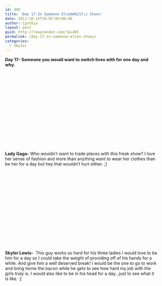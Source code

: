 ```yaml
---
id: 495
title: 'Day 17-In Someone Else&#8217;s Shoes'
date: 2011-10-25T18:02:05+00:00
author: Cynthia
layout: post
guid: http://lewynandez.com/?p=495
permalink: /day-17-in-someone-elses-shoes/
categories:
  - Skyler
---
```

**Day 17- Someone you would want to switch lives with for one day and why.**

<a href="http://i2.wp.com/lewynandez.com/wp-content/uploads/2011/10/leadphone.jpg" rel="lightbox[495]"><img class="alignleft size-medium wp-image-496" title="leadphone" src="http://i1.wp.com/lewynandez.com/wp-content/uploads/2011/10/leadphone-300x226.jpg?fit=300%2C226" alt="" srcset="http://i2.wp.com/lewynandez.com/wp-content/uploads/2011/10/leadphone.jpg?resize=300%2C226 300w, http://i2.wp.com/lewynandez.com/wp-content/uploads/2011/10/leadphone.jpg?w=350 350w" sizes="(max-width: 300px) 100vw, 300px" data-recalc-dims="1" /></a>

&nbsp;

&nbsp;

&nbsp;

&nbsp;

&nbsp;

&nbsp;

&nbsp;

&nbsp;

**Lady Gaga-** Who wouldn&#8217;t want to trade places with this freak show? I love her sense of fashion and more than anything want to wear her clothes than be her for a day but hey that wouldn&#8217;t hurt either. ;]

<a href="http://i2.wp.com/lewynandez.com/wp-content/uploads/2011/10/snapshot-5.jpg" rel="lightbox[495]"><img class="alignleft size-medium wp-image-497" title="snapshot (5)" src="http://i1.wp.com/lewynandez.com/wp-content/uploads/2011/10/snapshot-5-300x225.jpg?fit=300%2C225" alt="" srcset="http://i2.wp.com/lewynandez.com/wp-content/uploads/2011/10/snapshot-5.jpg?resize=300%2C225 300w, http://i2.wp.com/lewynandez.com/wp-content/uploads/2011/10/snapshot-5.jpg?w=640 640w" sizes="(max-width: 300px) 100vw, 300px" data-recalc-dims="1" /></a>

&nbsp;

&nbsp;

&nbsp;

&nbsp;

&nbsp;

&nbsp;

&nbsp;

&nbsp;

**Skyler Lewis-**  This guy works so hard for his three ladies I would love to be him for a day so I could take the weight of providing off of his hands for a while. And give him a well deserved break! I would be the one to go to work and bring home the bacon while he gets to see how hard my job with the girls truly is. I would also like to be in his head for a day&#8230;just to see what it is like. :]